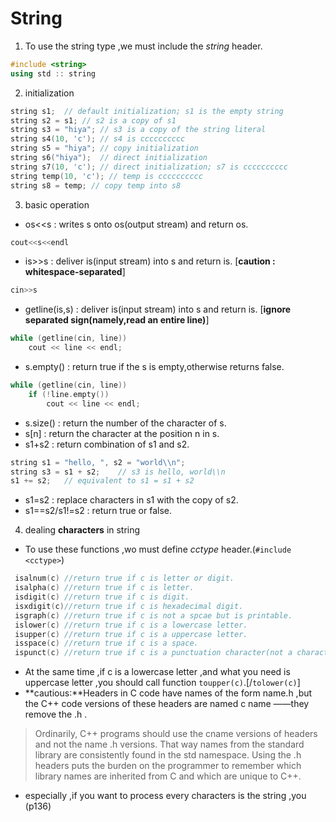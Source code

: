 # String
1. To use the string type ,we must include the *string* header.
```C++
#include <string>
using std :: string
```
2. initialization
```C++
string s1;	// default initialization; s1 is the empty string  
string s2 = s1;	// s2 is a copy of s1  
string s3 = "hiya";	// s3 is a copy of the string literal  
string s4(10, 'c');	// s4 is cccccccccc
string s5 = "hiya";	// copy initialization
string s6("hiya");	// direct initialization
string s7(10, 'c'); // direct initialization; s7 is cccccccccc
string temp(10, 'c'); // temp is cccccccccc  
string s8 = temp; // copy temp into s8
```
3. basic operation
- os<<s : writes s onto os(output stream) and return os.
```C++
cout<<s<<endl
```
- is>>s : deliver is(input stream) into s and return is.	[**caution : whitespace-separated**]
```C++
cin>>s
```
- getline(is,s) : deliver is(input stream) into s and return is.	[**ignore separated sign(namely,read an entire line)**]
```C++
while (getline(cin, line))  
	cout << line << endl;  
```
- s.empty() : return true if the s is empty,otherwise returns false.
```C++
while (getline(cin, line))  
	if (!line.empty())  
		cout << line << endl;
```
- s.size() : return the number of the character of s.
- s[n] : return the character at the position n in s.
- s1+s2 : return combination of s1 and s2.
```C++
string s1 = "hello, ", s2 = "world\\n";  
string s3 = s1 + s2;	// s3 is hello, world\\n
s1 += s2;	// equivalent to s1 = s1 + s2
```
- s1=s2 : replace characters in s1 with the copy of s2.
- s1==s2/s1!=s2 : return true or false.
4. dealing **characters** in string
- To use these functions ,wo must define *cctype* header.(`#include <cctype>`)
```C++
 isalnum(c)	//return true if c is letter or digit.
 isalpha(c)	//return true if c is letter.
 isdigit(c)	//return true if c is digit.
 isxdigit(c)//return true if c is hexadecimal digit.
 isgraph(c)	//return true if c is not a spcae but is printable.
 islower(c)	//return true if c is a lowercase letter.
 isupper(c)	//return true if c is a uppercase letter.
 isspace(c)	//return true if c is a space.
 ispunct(c)	//return true if c is a punctuation character(not a character\digit\letter\printable whitespace)
```
- At the same time ,if c is a lowercase letter ,and what you need is uppercase letter ,you should call function `toupper(c)`.[/`tolower(c)`]
- **cautious:**Headers in C code have names of the form name.h ,but the C++ code versions of these headers are named c name ——they remove the .h .	
>Ordinarily, C++ programs should use the cname versions of headers and  not the name .h versions. That way names from the standard library are  consistently found in the std namespace. Using the .h headers puts the  burden on the programmer to remember which library names are inherited  from C and which are unique to C++.
- especially ,if you want to process every characters is the string ,you (p136)